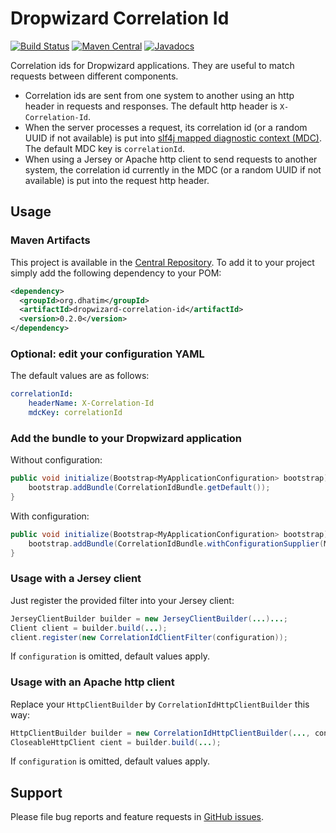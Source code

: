 # Dropwizard Correlation Id

[![Build Status](https://github.com/dhatim/dropwizard-correlation-id/workflows/build/badge.svg)](https://github.com/dhatim/dropwizard-correlation-id/actions)
[![Maven Central](https://maven-badges.herokuapp.com/maven-central/org.dhatim/dropwizard-jwt-cookie-authentication/badge.svg)](https://maven-badges.herokuapp.com/maven-central/org.dhatim/dropwizard-correlation-id)
[![Javadocs](https://www.javadoc.io/badge/org.dhatim/dropwizard-correlation-id.svg)](https://www.javadoc.io/doc/org.dhatim/dropwizard-correlation-id)

Correlation ids for Dropwizard applications. They are useful to match requests between different components.
- Correlation ids are sent from one system to another using an http header in requests and responses. The default http header is `X-Correlation-Id`.
- When the server processes a request, its correlation id (or a random UUID if not available) is put into [slf4j mapped diagnostic context (MDC)](https://www.slf4j.org/manual.html#mdc). The default MDC key is `correlationId`.
- When using a Jersey or Apache http client to send requests to another system, the correlation id currently in the MDC (or a random UUID if not available) is put into the request http header.

## Usage

### Maven Artifacts

This project is available in the [Central Repository](http://search.maven.org/#search%7Cgav%7C1%7Cg%3A%22org.dhatim%22%20AND%20a%3A%22dropwizard-correlation-id%22). To add it to your project simply add the following dependency to your POM:

```xml
<dependency>
  <groupId>org.dhatim</groupId>
  <artifactId>dropwizard-correlation-id</artifactId>
  <version>0.2.0</version>
</dependency>
```

### Optional: edit your configuration YAML

The default values are as follows:
```yaml
correlationId:
    headerName: X-Correlation-Id
    mdcKey: correlationId
```

### Add the bundle to your Dropwizard application

Without configuration:
```java
public void initialize(Bootstrap<MyApplicationConfiguration> bootstrap) {
    bootstrap.addBundle(CorrelationIdBundle.getDefault());
}
```
With configuration:
```java
public void initialize(Bootstrap<MyApplicationConfiguration> bootstrap) {
    bootstrap.addBundle(CorrelationIdBundle.withConfigurationSupplier(MyAppConfiguration::getCorrelationId));
}
```

### Usage with a Jersey client

Just register the provided filter into your Jersey client:
```java
JerseyClientBuilder builder = new JerseyClientBuilder(...)...;
Client client = builder.build(...);
client.register(new CorrelationIdClientFilter(configuration));
```
If `configuration` is omitted, default values apply.

### Usage with an Apache http client

Replace your `HttpClientBuilder` by `CorrelationIdHttpClientBuilder` this way:
```java
HttpClientBuilder builder = new CorrelationIdHttpClientBuilder(..., configuration)...;
CloseableHttpClient cient = builder.build(...);
```
If `configuration` is omitted, default values apply.

## Support

Please file bug reports and feature requests in [GitHub issues](https://github.com/dhatim/dropwizard-correlation-id/issues).
